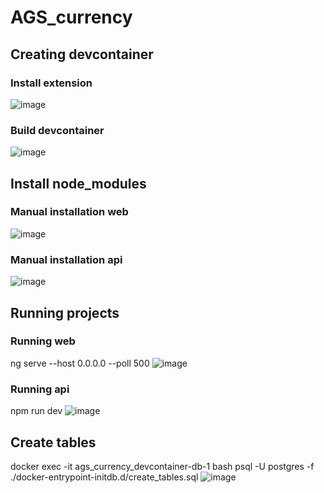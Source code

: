 # AGS_currency

## Creating devcontainer
### Install extension
![image](https://github.com/FranklinMonro/AGS_currency/assets/34055502/4a207c94-5541-4357-9c9c-edf2a6cb3c66)

### Build devcontainer
![image](https://github.com/FranklinMonro/AGS_currency/assets/34055502/bd582b5a-eb16-436b-8138-b7c6f4cc6c14)


## Install node_modules
### Manual installation web
![image](https://github.com/FranklinMonro/AGS_currency/assets/34055502/f2bae084-69a4-4e9a-b485-98ce7c322ba0)

### Manual installation api
![image](https://github.com/FranklinMonro/AGS_currency/assets/34055502/c23db733-6cd6-4a27-86cb-4c6c7716272d)

## Running projects
### Running web
ng serve --host 0.0.0.0 --poll 500
![image](https://github.com/FranklinMonro/AGS_currency/assets/34055502/eb0d7399-b93b-49a0-a3a9-fb26362b56a2)

### Running api
npm run dev
![image](https://github.com/FranklinMonro/AGS_currency/assets/34055502/b5548c37-e4fe-4920-94c2-25dc05ea5e84)

## Create tables
docker exec -it ags_currency_devcontainer-db-1 bash
 psql -U postgres -f ./docker-entrypoint-initdb.d/create_tables.sql
![image](https://github.com/FranklinMonro/AGS_currency/assets/34055502/2200d8ca-e277-4ce8-93eb-c4c22c41c624)

